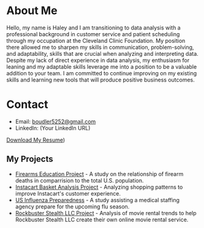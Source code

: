 # About Me
Hello, my name is Haley and I am transitioning to data analysis with a professional background in customer service and patient scheduling through my occupation at the Cleveland Clinic Foundation. My position there allowed me to sharpen my skills in communication, problem-solving, and adaptability, skills that are crucial when analyzing and interpreting data. Despite my lack of direct experience in data analysis, my enthusiasm for leaning and my adaptable skills leverage me into a position to be a valuable addition to your team. I am committed to continue improving on my existing skills and learning new tools that will produce positive business outcomes.

# Contact
- Email: boudler5252@gmail.com
- LinkedIn: (Your LinkedIn URL)

[Download My Resume](https://docs.google.com/document/d/1obu_Yvk3jEhO4o5ENarfb_v2SZdPSZSSQGU_nFaLU_g/edit?usp=drive_link))

## My Projects
- [Firearms Education Project](https://github.com/bluenorth52/Firearm-Education-Project) - A study on the relationship of firearm deaths in comparrision to the total U.S. population.
- [Instacart Basket Analysis Project](https://github.com/bluenorth52/Instacart_Sales_Analysis) - Analyzing shopping patterns to improve Instacart's customer experience.
- [US Influenza Preparedness](https://github.com/bluenorth52/Influenza-Staffing-Project) - A study assisting a medical staffing agency prepare for the upcoming flu season.
- [Rockbuster Stealth LLC Project](https://github.com/bluenorth52/Rockbuster_Sales_SQL) - Analysis of movie rental trends to help Rockbuster Stealth LLC create their own online movie rental service.

